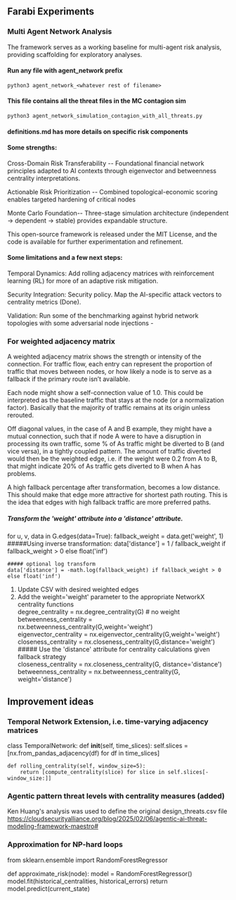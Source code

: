 ## Farabi Experiments
### Multi Agent Network Analysis 

The framework serves as a working baseline for multi-agent risk analysis, providing scaffolding for exploratory analyses. 

#### Run any file with agent_network prefix 
```python3 agent_network_<whatever rest of filename>```
#### This file contains all the threat files in the MC contagion sim
```python3 agent_network_simulation_contagion_with_all_threats.py``` 

#### definitions.md has more details on specific risk components 

#### Some strengths:

Cross-Domain Risk Transferability --
Foundational financial network principles adapted to AI contexts through eigenvector and betweenness centrality interpretations.

Actionable Risk Prioritization --
Combined topological-economic scoring enables targeted hardening of critical nodes 

Monte Carlo Foundation--
Three-stage simulation architecture (independent → dependent → stable) provides expandable structure.

This open-source framework is released under the MIT License, and the code is available for further experimentation and refinement.

#### Some limitations and a few next steps:

Temporal Dynamics: Add rolling adjacency matrices with reinforcement learning (RL) for more of an adaptive risk mitigation.

Security Integration: Security policy. Map the AI-specific attack vectors to centrality metrics (Done). 

Validation: Run some of the benchmarking against hybrid network topologies with some adversarial node injections - 


### For weighted adjacency matrix

A weighted adjacency matrix shows the strength or intensity of the connection. For traffic flow, each entry can represent the proportion of traffic that moves between nodes, or how likely a node is to serve as a fallback if the primary route isn’t available. 

Each node might show a self-connection value of 1.0. This could be interpreted as the baseline 
traffic that stays at the node (or a normalization factor). Basically that the majority of traffic remains at its origin unless rerouted. 

Off diagonal values, in the case of A and B example, they might 
have a mutual connection, such that if node A were to have a disruption in processing its own traffic, 
some % of As traffic might be diverted to B (and vice versa), in a tightly coupled pattern. The amount of traffic diverted would then be the weighted edge, i.e. if the weight were 0.2 from A to B, that might indicate 20% of As traffic gets diverted to B when A has problems. 

A high fallback percentage after transformation, becomes a low distance. This 
should make that edge more attractive for shortest path routing. This is the idea 
that edges with high fallback traffic are more preferred paths.

##### Transform the 'weight' attribute into a 'distance' attribute.
for u, v, data in G.edges(data=True):
    fallback_weight = data.get('weight', 1)
     #####Using inverse transformation:
     data['distance'] = 1 / fallback_weight if fallback_weight > 0 else float('inf')
    
    ##### optional log transform
    data['distance'] = -math.log(fallback_weight) if fallback_weight > 0 else float('inf')

1. Update CSV with desired weighted edges
2. Add the weight='weight' parameter to the appropriate NetworkX centrality functions
\
                degree_centrality = nx.degree_centrality(G) # no weight\
                betweenness_centrality = nx.betweenness_centrality(G,weight='weight')\
                eigenvector_centrality = nx.eigenvector_centrality(G,weight='weight')\
                closeness_centrality = nx.closeness_centrality(G,distance='weight')\
        ##### Use the 'distance' attribute for centrality calculations given fallback strategy\
                closeness_centrality = nx.closeness_centrality(G, distance='distance')\
                betweenness_centrality = nx.betweenness_centrality(G, weight='distance')

## Improvement ideas ##

### Temporal Network Extension, i.e. time-varying adjacency matrices
class TemporalNetwork:
    def __init__(self, time_slices):
        self.slices = [nx.from_pandas_adjacency(df) for df in time_slices]
        
    def rolling_centrality(self, window_size=5):
        return [compute_centrality(slice) for slice in self.slices[-window_size:]]

### Agentic pattern threat levels with centrality measures (added)
 Ken Huang's analysis was used to define the original design_threats.csv file
 https://cloudsecurityalliance.org/blog/2025/02/06/agentic-ai-threat-modeling-framework-maestro#

### Approximation for NP-hard loops
from sklearn.ensemble import RandomForestRegressor

 def approximate_risk(node):
    model = RandomForestRegressor()
    model.fit(historical_centralities, historical_errors)
    return model.predict(current_state)








